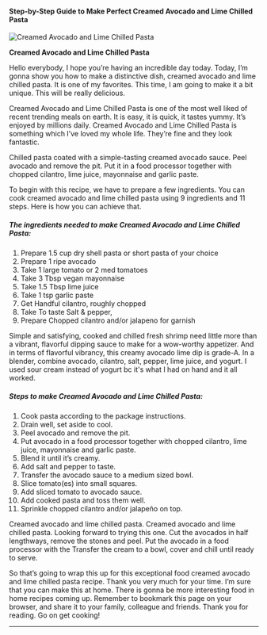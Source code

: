             

#### Step-by-Step Guide to Make Perfect Creamed Avocado and Lime Chilled Pasta

![Creamed Avocado and Lime Chilled Pasta](https://img-global.cpcdn.com/recipes/f9eb435c6341ba06/751x532cq70/creamed-avocado-and-lime-chilled-pasta-recipe-main-photo.jpg)

**Creamed Avocado and Lime Chilled Pasta**

Hello everybody, I hope you’re having an incredible day today. Today, I’m gonna show you how to make a distinctive dish, creamed avocado and lime chilled pasta. It is one of my favorites. This time, I am going to make it a bit unique. This will be really delicious.

Creamed Avocado and Lime Chilled Pasta is one of the most well liked of recent trending meals on earth. It is easy, it is quick, it tastes yummy. It’s enjoyed by millions daily. Creamed Avocado and Lime Chilled Pasta is something which I’ve loved my whole life. They’re fine and they look fantastic.

Chilled pasta coated with a simple-tasting creamed avocado sauce. Peel avocado and remove the pit. Put it in a food processor together with chopped cilantro, lime juice, mayonnaise and garlic paste.

To begin with this recipe, we have to prepare a few ingredients. You can cook creamed avocado and lime chilled pasta using 9 ingredients and 11 steps. Here is how you can achieve that.

##### The ingredients needed to make Creamed Avocado and Lime Chilled Pasta:

1.  Prepare 1.5 cup dry shell pasta or short pasta of your choice
2.  Prepare 1 ripe avocado
3.  Take 1 large tomato or 2 med tomatoes
4.  Take 3 Tbsp vegan mayonnaise
5.  Take 1.5 Tbsp lime juice
6.  Take 1 tsp garlic paste
7.  Get Handful cilantro, roughly chopped
8.  Take To taste Salt & pepper,
9.  Prepare Chopped cilantro and/or jalapeno for garnish

Simple and satisfying, cooked and chilled fresh shrimp need little more than a vibrant, flavorful dipping sauce to make for a wow-worthy appetizer. And in terms of flavorful vibrancy, this creamy avocado lime dip is grade-A. In a blender, combine avocado, cilantro, salt, pepper, lime juice, and yogurt. I used sour cream instead of yogurt bc it's what I had on hand and it all worked.

##### Steps to make Creamed Avocado and Lime Chilled Pasta:

1.  Cook pasta according to the package instructions.
2.  Drain well, set aside to cool.
3.  Peel avocado and remove the pit.
4.  Put avocado in a food processor together with chopped cilantro, lime juice, mayonnaise and garlic paste.
5.  Blend it until it’s creamy.
6.  Add salt and pepper to taste.
7.  Transfer the avocado sauce to a medium sized bowl.
8.  Slice tomato(es) into small squares.
9.  Add sliced tomato to avocado sauce.
10.  Add cooked pasta and toss them well.
11.  Sprinkle chopped cilantro and/or jalapeño on top.

Creamed avocado and lime chilled pasta. Creamed avocado and lime chilled pasta. Looking forward to trying this one. Cut the avocados in half lengthways, remove the stones and peel. Put the avocado in a food processor with the Transfer the cream to a bowl, cover and chill until ready to serve.

So that’s going to wrap this up for this exceptional food creamed avocado and lime chilled pasta recipe. Thank you very much for your time. I’m sure that you can make this at home. There is gonna be more interesting food in home recipes coming up. Remember to bookmark this page on your browser, and share it to your family, colleague and friends. Thank you for reading. Go on get cooking!

* * *
